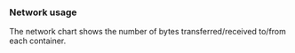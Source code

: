<!-- usedin: [ _legacy_docker/stack-management/service-monitoring-v1.md, _maestro/stack-management/service-monitoring-v1.md, _node/stack-management/service-monitoring-v1.md, _rails/stack-management/service-monitoring-v1.md] -->


### Network usage
The network chart shows the number of bytes transferred/received to/from each container.
